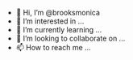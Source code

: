 - 👋 Hi, I’m @brooksmonica
- 👀 I’m interested in ...
- 🌱 I’m currently learning ...
- 💞️ I’m looking to collaborate on ...
- 📫 How to reach me ...

<!---
brooksmonica/brooksmonica is a ✨ special ✨ repository because its `README.md` (this file) appears on your GitHub profile.
You can click the Preview link to take a look at your changes.
--->
